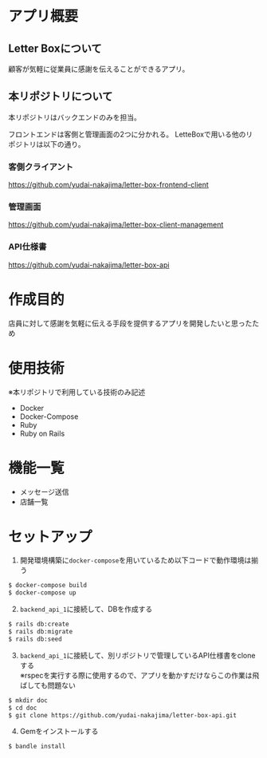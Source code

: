 # アプリ概要
## Letter Boxについて
顧客が気軽に従業員に感謝を伝えることができるアプリ。  

## 本リポジトリについて
本リポジトリはバックエンドのみを担当。  

フロントエンドは客側と管理画面の2つに分かれる。
LetteBoxで用いる他のリポジトリは以下の通り。  

### 客側クライアント
https://github.com/yudai-nakajima/letter-box-frontend-client
### 管理画面
https://github.com/yudai-nakajima/letter-box-client-management
### API仕様書
https://github.com/yudai-nakajima/letter-box-api

# 作成目的
店員に対して感謝を気軽に伝える手段を提供するアプリを開発したいと思ったため

# 使用技術
※本リポジトリで利用している技術のみ記述
- Docker
- Docker-Compose
- Ruby
- Ruby on Rails

# 機能一覧
- メッセージ送信
- 店舗一覧

# セットアップ
1. 開発環境構築に`docker-compose`を用いているため以下コードで動作環境は揃う
```bash
$ docker-compose build
$ docker-compose up
```

2. `backend_api_1`に接続して、DBを作成する
```bash
$ rails db:create
$ rails db:migrate
$ rails db:seed
```
3. `backend_api_1`に接続して、別リポジトリで管理しているAPI仕様書をcloneする  
※rspecを実行する際に使用するので、アプリを動かすだけならこの作業は飛ばしても問題ない
```bash
$ mkdir doc 
$ cd doc
$ git clone https://github.com/yudai-nakajima/letter-box-api.git
```
4. Gemをインストールする
```bash
$ bandle install
```
